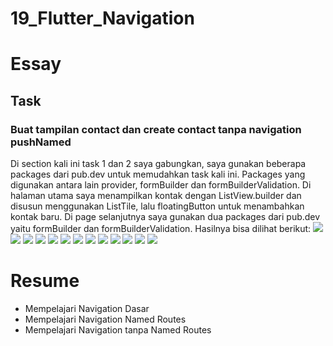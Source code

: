 # 19_Flutter_Navigation

# Essay

## Task

### Buat tampilan contact dan create contact tanpa navigation pushNamed
Di section kali ini task 1 dan 2 saya gabungkan, saya gunakan beberapa packages dari pub.dev untuk memudahkan task kali ini. Packages yang digunakan antara lain provider, formBuilder dan formBuilderValidation. Di halaman utama saya menampilkan kontak dengan ListView.builder dan disusun menggunakan ListTile, lalu floatingButton untuk menambahkan kontak baru. Di page selanjutnya saya gunakan dua packages dari pub.dev yaitu formBuilder dan formBuilderValidation. Hasilnya bisa dilihat berikut:
![](screenshoot/main.png)
![](screenshoot/models.png)
![](screenshoot/KontakModels.png)
![](screenshoot/HomePage1.png)
![](screenshoot/HomePage2.png)
![](screenshoot/EmptyScreen.png)
![](screenshoot/ListScreen1.png)
![](screenshoot/ListScreen2.png)
![](screenshoot/CreatePage1.png)
![](screenshoot/CreatePage2.png)
![](screenshoot/CreatePage3.png)
![](screenshoot/Output1.png)
![](screenshoot/Output2.png)

# Resume
- Mempelajari Navigation Dasar
- Mempelajari Navigation Named Routes
- Mempelajari Navigation tanpa Named Routes
